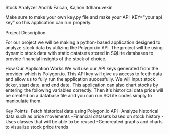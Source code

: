 Stock Analyzer 
Andrik Faican, Kajhon Itdhanuvekin

Make sure to make your own key.py file and make your API_KEY="your api key" so this application can run properly. 

Project Description 

For our project we will be making a python-based application designed to analyze stock data by utilizing the Polygon.io API. The project will be using dynamic stock data with static datatsets stored in SQLite databases to provide financial insights of the stock of choice.

How Our Application Works
We will use our API keys generated from the provider which is Polygon.io. This API key will give us access to fecth data and allow us to fully run the application succesfully. We will input stock ticker, start date, and end date. This application can also chart stocks by entering the following variables correctly. Then it's historical data price will be created on a database file and you can run SQLite codes simply to manipulate them. 


Key Points 
-Fetch historical data using Polygon.io API
-Analyze historical data such as price movements 
-Financial datasets based on stock history 
-Uses classes that will be able to be reused 
-Genereated graphs and charts to visualize stock price trends


